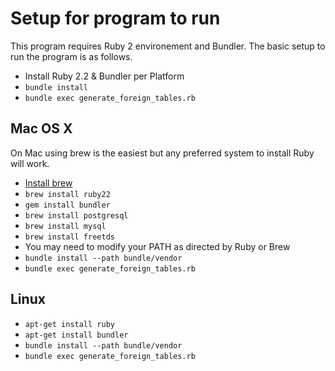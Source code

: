 # Setup for program to run

This program requires Ruby 2 environement and Bundler. The basic
setup to run the program is as follows.

* Install Ruby 2.2 & Bundler per Platform
* ``bundle install``
* ``bundle exec generate_foreign_tables.rb``

## Mac OS X

On Mac using brew is the easiest but any preferred system to install Ruby
will work.

* [Install brew](http://brew.sh/)
* ``brew install ruby22``
* ``gem install bundler``
* ``brew install postgresql``
* ``brew install mysql ``
* ``brew install freetds ``
* You may need to modify your PATH as directed by Ruby or Brew
* ``bundle install --path bundle/vendor``
* ``bundle exec generate_foreign_tables.rb``

## Linux 

* ``apt-get install ruby ``
* ``apt-get install bundler``
* ``bundle install --path bundle/vendor``
* ``bundle exec generate_foreign_tables.rb``

